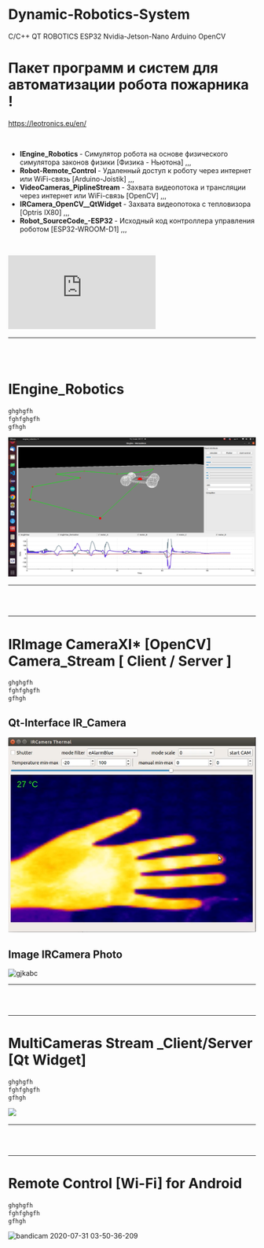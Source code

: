 # Dynamic-Robotics-System
C/C++ QT ROBOTICS ESP32 Nvidia-Jetson-Nano Arduino OpenCV 

# Пакет программ и систем для автоматизации робота пожарника !
https://leotronics.eu/en/

<br>

* <b> IEngine_Robotics </b> - Симулятор робота на основе физического симулятора законов физики [Физика - Ньютона]
,,,
* <b> Robot-Remote_Control </b> - Удаленный доступ к роботу через интернет или WiFi-связь [Arduino-Joistik]
,,,
* <b> VideoCameras_PiplineStream </b> - Захвата видеопотока и трансляции через интернет или WiFi-связь [OpenCV]
,,,
* <b> IRCamera_OpenCV__QtWidget </b> - Захвата видеопотока с тепловизора [Optris IX80]
,,,
* <b> Robot_SourceCode_-ESP32  </b> - Исходный код контроллера управления роботом [ESP32-WROOM-D1]
,,,
<br/>

![bandicam 2020-07-31 03-50-36-209](https://leotronics.eu/index.php?option=com_gridbox&task=gridbox.compressImagelaptop&image=%2Fimages%2FTrackReitar-FireFighting%2Ffirefighting-leotrinics.jpeg)


***
<br/> <br/> 
# IEngine_Robotics 
```
ghghgfh
fghfghgfh
gfhgh
```

![bandicam 2020-07-31 03-50-36-209](https://github.com/werasaimon/IEngine_Robotics/blob/test/img/demo.png)

---
<br/> <br/> 
***


# IRImage CameraXI* [OpenCV] Camera_Stream [ Client / Server ] 
```
ghghgfh
fghfghgfh
gfhgh
```

## Qt-Interface IR_Camera
![gjkabc](https://github.com/werasaimon/IRCamera_OpenCV__QtWidget/blob/main/image/thermal_img.png)

## Image IRCamera Photo
![gjkabc](http://documentation.evocortex.com/libirimager2/html/household.png)
<br/>

---
<br/> <br/> 
***


# MultiCameras Stream _Client/Server [Qt Widget]

```
ghghgfh
fghfghgfh
gfhgh
```

![](https://github.com/werasaimon/DYNAMIC-RBOBOTICS-SYSTEMS/blob/main/data/img/Streming%204-Cameras.png)


---
<br/> <br/> 
***


# Remote Control [Wi-Fi] for Android

```
ghghgfh
fghfghgfh
gfhgh
```

![bandicam 2020-07-31 03-50-36-209](https://github.com/werasaimon/Robot-Remote_Control/blob/main/img/joystik.jpg)
